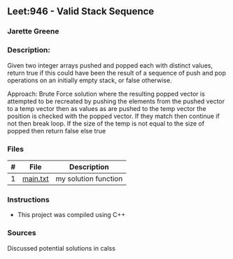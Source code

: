 ## Leet:946 - Valid Stack Sequence 
### Jarette Greene
### Description:

Given two integer arrays pushed and popped each with distinct values, return true if this could have been the result of a sequence of push and pop operations on an initially empty stack, or false otherwise.

Approach: Brute Force solution where the resulting popped vector is attempted to be recreated by pushing the elements from the pushed vector to a temp vector then as values as are pushed to the temp vector the position is checked with the popped vector. If they match then continue if not then break loop. If the size of the temp is not equal to the size of popped then return false else true 

### Files

|   #   | File                       | Description                                                |
| :---: | -------------------------- | ---------------------------------------------------------- |
|   1   | [main.txt](https://github.com/Jarette/4883-Prog-Tech/blob/main/Assignments/P946/main.txt)     | my solution function                                             |


### Instructions

- This project was compiled using C++

### Sources

Discussed potential solutions in calss